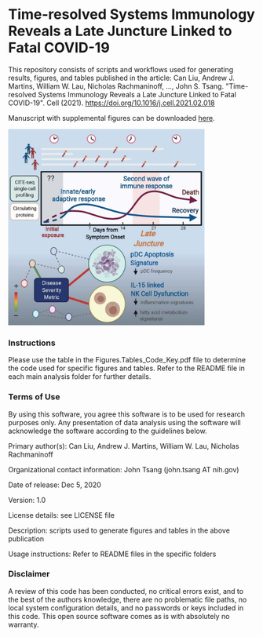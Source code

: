 # Time-resolved Systems Immunology Reveals a Late Juncture Linked to Fatal COVID-19

This repository consists of scripts and workflows used for generating results, figures, and tables published in the article: Can Liu, Andrew J. Martins, William W. Lau, Nicholas Rachmaninoff, ..., John S. Tsang. "Time-resolved Systems Immunology Reveals a Late Juncture Linked to Fatal COVID-19". Cell (2021). https://doi.org/10.1016/j.cell.2021.02.018

Manuscript with supplemental figures can be downloaded [here](https://github.com/niaid/covid19-time-resolved/raw/main/docs/CELL-D-20-03388%20manuscript%20final%20020321.pdf).

<img src="https://github.com/niaid/covid19-time-resolved/raw/main/docs/Graphical_Abstract.jpg" width=400 height=400>

### Instructions

Please use the table in the Figures.Tables_Code_Key.pdf file to determine the code used for specific figures and tables. Refer to the README file in each main analysis folder for further details.


### Terms of Use

By using this software, you agree this software is to be used for research purposes only. Any presentation of data analysis using the software will acknowledge the software according to the guidelines below. 

Primary author(s): Can Liu, Andrew J. Martins, William W. Lau, Nicholas Rachmaninoff

Organizational contact information: John Tsang (john.tsang AT nih.gov)

Date of release: Dec 5, 2020

Version: 1.0 

License details: see LICENSE file

Description: scripts used to generate figures and tables in the above publication

Usage instructions: Refer to README files in the specific folders 


### Disclaimer

A review of this code has been conducted, no critical errors exist, and to the best of the authors knowledge, there are no problematic file paths, no local system configuration details, and no passwords or keys included in this code. This open source software comes as is with absolutely no warranty.
